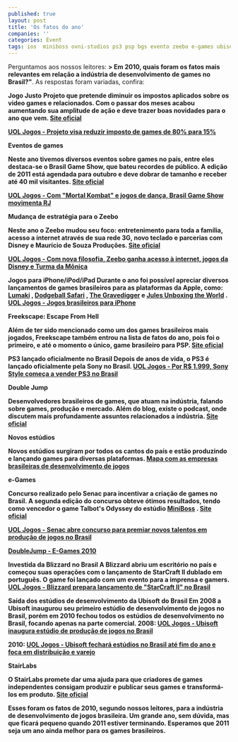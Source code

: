```yaml
---
published: true
layout: post
title: 'Os fatos do ano'
companies: ''
categories: Event
tags: ios  miniboss ovni-studios ps3 psp bgs evento zeebo e-games ubisoft concurso
---
```

 
Perguntamos aos nossos leitores: <strong>> Em 2010, quais foram os fatos mais relevantes em rela&#231;&#227;o a ind&#250;stria de desenvolvimento de games no Brasil?&quot;</strong>.
As respostas foram variadas, confira:
 
**Jogo Justo**
<strong>
Projeto que pretende diminuir os impostos aplicados sobre os video games e relacionados. 
Com o passar dos meses acabou aumentando sua amplitude de a&#231;&#227;o e deve trazer boas novidades para o ano que vem.
<a href="http://www.jogojusto.com.br/" target="_blank">Site oficial</a>

<a href="http://jogos.uol.com.br/ultnot/multi/2010/07/14/ult530u7924.jhtm" target="_blank">UOL Jogos - Projeto visa reduzir imposto de games de 80% para 15%</a>

 
**Eventos de games**

Neste ano tivemos diversos eventos sobre games no pa&#237;s, entre eles destaca-se o Brasil Game Show, que bateu recordes de p&#250;blico.
A edi&#231;&#227;o de 2011 est&#225; agendada para outubro e deve dobrar de tamanho e receber at&#233; 40 mil visitantes.
<a href="http://www.brasilgameshow.com.br/" target="_blank">Site oficial</a>

<a href="http://jogos.uol.com.br/ultnot/multi/2010/11/21/ult530u8707.jhtm" target="_blank">UOL Jogos - Com &quot;Mortal Kombat&quot; e jogos de dan&#231;a, Brasil Game Show movimenta RJ</a>

 
<strong>Mudan&#231;a de estrat&#233;gia para o Zeebo</strong>

Neste ano o Zeebo mudou seu foco: entretenimento para toda a fam&#237;lia, acesso a internet atrav&#233;s de sua rede 3G, novo teclado e parcerias com Disney e Maur&#237;cio de Souza Produ&#231;&#245;es.
<a href="http://www.zeebo.com.br/" target="_blank">Site oficial</a>

<a href="http://jogos.uol.com.br/playstation3/ultnot/2010/09/01/ult530u8154.jhtm" target="_blank">UOL Jogos - Com nova filosofia, Zeebo ganha acesso &#224; internet, jogos da Disney e Turma da M&#244;nica</a>

 
<strong>Jogos para iPhone/iPod/iPad</strong>
<strong>
Durante o ano foi poss&#237;vel apreciar diversos lan&#231;amentos de games brasileiros para as plataformas da Apple, como:
<a href="http://www.mylumaki.com/" target="_blank">Lumaki</a>
, <a href="http://ovnistudios.com/dodgeballsafari" target="_blank">Dodgeball Safari</a>
, <a href="http://www.thegravediggergame.com/" target="_blank">The Gravedigger</a>
 e <a href="http://www.julesunboxingtheworld.com/" target="_blank">Jules Unboxing the World</a>
.
<a href="http://jogos.uol.com.br/album/jogos_brasileiros_iphone_album.jhtm" target="_blank">UOL Jogos - Jogos brasileiros para iPhone</a>

 
<strong>Freekscape: Escape From Hell</strong>

Al&#233;m de ter sido mencionado como um dos games brasileiros mais jogados, Freekscape tamb&#233;m entrou na lista de fatos do ano, pois foi o primeiro, e at&#233; o momento o &#250;nico, game brasileiro para PSP.
<a href="http://www.freekscape.com/" target="_blank">Site oficial</a>

 
<strong>PS3 lan&#231;ado oficialmente no Brasil</strong>
<strong>
Depois de anos de vida, o PS3 &#233; lan&#231;ado oficialmente pela Sony no Brasil.
<a href="http://jogos.uol.com.br/playstation3/ultnot/2010/08/11/ult4100u1790.jhtm" target="_blank">UOL Jogos - Por R$ 1.999, Sony Style come&#231;a a vender PS3 no Brasil</a>

 
**Double Jump**

Desenvolvedores brasileiros de games, que atuam na ind&#250;stria, falando sobre games, produ&#231;&#227;o e mercado.
Al&#233;m do blog, existe o podcast, onde discutem mais profundamente assuntos relacionados a ind&#250;stria.
<a href="http://www.doublejump.com.br" target="_blank">Site oficial</a>

 
<strong>Novos est&#250;dios</strong>

Novos est&#250;dios surgiram por todos os cantos do pa&#237;s e est&#227;o produzindo e lan&#231;ando games para diversas plataformas.
<a href="http://goo.gl/PymUK" target="_blank">Mapa com as empresas brasileiras de desenvolvimento de jogos</a>

 
<strong>e-Games</strong>

Concurso realizado pelo Senac para incentivar a cria&#231;&#227;o de games no Brasil. A segunda edi&#231;&#227;o do concurso obteve &#243;timos resultados, tendo como vencedor o game Talbot's Odyssey do est&#250;dio <a href="http://studiominiboss.blogspot.com/2010/11/talbots-odyssey-wins-senac-e-games-2010.html" target="_blank">MiniBoss</a>
.
<a href="http://www3.sp.senac.br/hotsites/gd2/egames/" target="_blank">Site oficial</a>

<a href="http://jogos.uol.com.br/ultnot/multi/2010/10/21/ult530u8485.jhtm" target="_blank">UOL Jogos - Senac abre concurso para premiar novos talentos em produ&#231;&#227;o de jogos no Brasil</a>

<a href="http://www.doublejump.com.br/archives/1838" target="_blank">DoubleJump - E-Games 2010</a>

 
**Investida da Blizzard no Brasil**
<strong>
A Blizzard abriu um escrit&#243;rio no pa&#237;s e come&#231;ou suas opera&#231;&#245;es com o lan&#231;amento de StarCraft II dublado em portugu&#234;s. O game foi lan&#231;ado com um evento para a imprensa e gamers.
<a href="http://jogos.uol.com.br/pc/ultnot/2010/04/12/ult182u8357.jhtm" target="_blank">UOL Jogos - Blizzard prepara lan&#231;amento de &quot;StarCraft II&quot; no Brasil</a>

 
<strong>Sa&#237;da dos est&#250;dios de desenvolvimento da Ubisoft do Brasil</strong>
Em 2008 a Ubisoft inaugurou seu primeiro est&#250;dio de desenvolvimento de jogos no Brasil, por&#233;m em 2010 fechou todos os est&#250;dios de desenvolvimento no Brasil, focando apenas na parte comercial.
2008: <a href="http://jogos.uol.com.br/reportagens/ultnot/2008/06/24/ult2240u128.jhtm">UOL Jogos - Ubisoft inaugura est&#250;dio de produ&#231;&#227;o de jogos no Brasil</a>

2010: <a href="http://jogos.uol.com.br/ultnot/multi/2010/09/30/ult530u8344.jhtm" target="_blank">UOL Jogos - Ubisoft fechar&#225; est&#250;dios no Brasil at&#233; fim do ano e foca em distribui&#231;&#227;o e varejo</a>

 
StairLabs

O StairLabs promete dar uma ajuda para que criadores de games independentes consigam produzir e publicar seus games e transform&#225;-los em produto.
<a href="http://www.stairslabs.com.br" target="_blank">Site oficial</a>

 
Esses foram os fatos de 2010, segundo nossos leitores, para a ind&#250;stria de desenvolvimento de jogos brasileira. Um grande ano, sem d&#250;vida, mas que ficar&#225; pequeno quando 2011 estiver terminando.
Esperamos que 2011 seja um ano ainda melhor para os games brasileiros.
